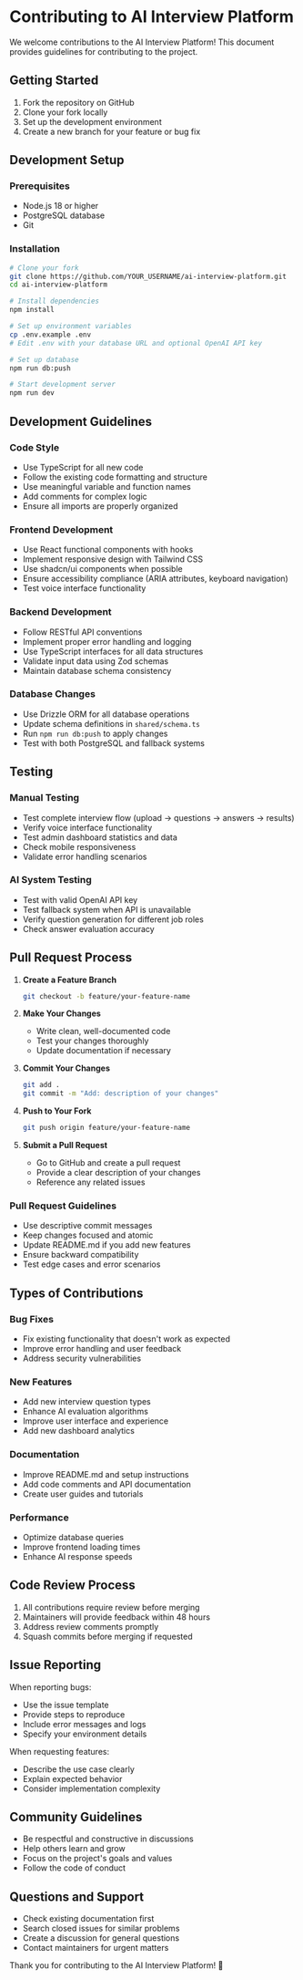 # Contributing to AI Interview Platform

We welcome contributions to the AI Interview Platform! This document provides guidelines for contributing to the project.

## Getting Started

1. Fork the repository on GitHub
2. Clone your fork locally
3. Set up the development environment
4. Create a new branch for your feature or bug fix

## Development Setup

### Prerequisites
- Node.js 18 or higher
- PostgreSQL database
- Git

### Installation
```bash
# Clone your fork
git clone https://github.com/YOUR_USERNAME/ai-interview-platform.git
cd ai-interview-platform

# Install dependencies
npm install

# Set up environment variables
cp .env.example .env
# Edit .env with your database URL and optional OpenAI API key

# Set up database
npm run db:push

# Start development server
npm run dev
```

## Development Guidelines

### Code Style
- Use TypeScript for all new code
- Follow the existing code formatting and structure
- Use meaningful variable and function names
- Add comments for complex logic
- Ensure all imports are properly organized

### Frontend Development
- Use React functional components with hooks
- Implement responsive design with Tailwind CSS
- Use shadcn/ui components when possible
- Ensure accessibility compliance (ARIA attributes, keyboard navigation)
- Test voice interface functionality

### Backend Development
- Follow RESTful API conventions
- Implement proper error handling and logging
- Use TypeScript interfaces for all data structures
- Validate input data using Zod schemas
- Maintain database schema consistency

### Database Changes
- Use Drizzle ORM for all database operations
- Update schema definitions in `shared/schema.ts`
- Run `npm run db:push` to apply changes
- Test with both PostgreSQL and fallback systems

## Testing

### Manual Testing
- Test complete interview flow (upload → questions → answers → results)
- Verify voice interface functionality
- Test admin dashboard statistics and data
- Check mobile responsiveness
- Validate error handling scenarios

### AI System Testing
- Test with valid OpenAI API key
- Test fallback system when API is unavailable
- Verify question generation for different job roles
- Check answer evaluation accuracy

## Pull Request Process

1. **Create a Feature Branch**
   ```bash
   git checkout -b feature/your-feature-name
   ```

2. **Make Your Changes**
   - Write clean, well-documented code
   - Test your changes thoroughly
   - Update documentation if necessary

3. **Commit Your Changes**
   ```bash
   git add .
   git commit -m "Add: description of your changes"
   ```

4. **Push to Your Fork**
   ```bash
   git push origin feature/your-feature-name
   ```

5. **Submit a Pull Request**
   - Go to GitHub and create a pull request
   - Provide a clear description of your changes
   - Reference any related issues

### Pull Request Guidelines
- Use descriptive commit messages
- Keep changes focused and atomic
- Update README.md if you add new features
- Ensure backward compatibility
- Test edge cases and error scenarios

## Types of Contributions

### Bug Fixes
- Fix existing functionality that doesn't work as expected
- Improve error handling and user feedback
- Address security vulnerabilities

### New Features
- Add new interview question types
- Enhance AI evaluation algorithms
- Improve user interface and experience
- Add new dashboard analytics

### Documentation
- Improve README.md and setup instructions
- Add code comments and API documentation
- Create user guides and tutorials

### Performance
- Optimize database queries
- Improve frontend loading times
- Enhance AI response speeds

## Code Review Process

1. All contributions require review before merging
2. Maintainers will provide feedback within 48 hours
3. Address review comments promptly
4. Squash commits before merging if requested

## Issue Reporting

When reporting bugs:
- Use the issue template
- Provide steps to reproduce
- Include error messages and logs
- Specify your environment details

When requesting features:
- Describe the use case clearly
- Explain expected behavior
- Consider implementation complexity

## Community Guidelines

- Be respectful and constructive in discussions
- Help others learn and grow
- Focus on the project's goals and values
- Follow the code of conduct

## Questions and Support

- Check existing documentation first
- Search closed issues for similar problems
- Create a discussion for general questions
- Contact maintainers for urgent matters

Thank you for contributing to the AI Interview Platform! 🚀